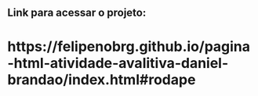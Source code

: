 <h2> Link para acessar o projeto: </h2>
<h1> https://felipenobrg.github.io/pagina-html-atividade-avalitiva-daniel-brandao/index.html#rodape </h1>
